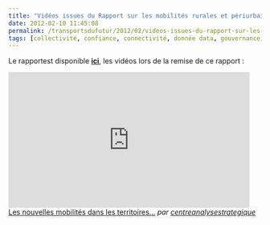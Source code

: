 ```yaml
---
title: "Vidéos issues du Rapport sur les mobilités rurales et périurbaines par le Centre d’Analyse Stratégique @strategie_gouv @ademe"
date: 2012-02-10 11:45:08
permalink: /transportsdufutur/2012/02/videos-issues-du-rapport-sur-les-mobilites-rurales-et-periurbaines-par-le-centre-danalyse-strategiqu.html
tags: [collectivité, confiance, connectivité, donnée data, gouvernance, Infrastructure, innovation, maison de la mobilité, management de la mobilité, open innovation, Santé, Service de mobilité]
---
```


<p>Le rapportest disponible <a href="http://www.strategie.gouv.fr/content/pour-une-nouvelle-approche-des-mobilites-dans-les-territoires-periurbains-et-ruraux-note-de-" target="_blank"><strong>ici</strong></a>, les vidéos lors de la remise de ce rapport :</p> <p><iframe frameborder="0" height="270" src="http://www.dailymotion.com/embed/video/xoh1md_les-nouvelles-mobilites-dans-les-territoires-periurbains-et-ruraux-vincent-chriqui_news" width="480"></iframe><br /><a href="http://www.dailymotion.com/video/xoh1md_les-nouvelles-mobilites-dans-les-territoires-periurbains-et-ruraux-vincent-chriqui_news" target="_blank">Les nouvelles mobilités dans les territoires...</a> <em>par <a href="http://www.dailymotion.com/centreanalysestrategique" target="_blank">centreanalysestrategique</a></em></p>
